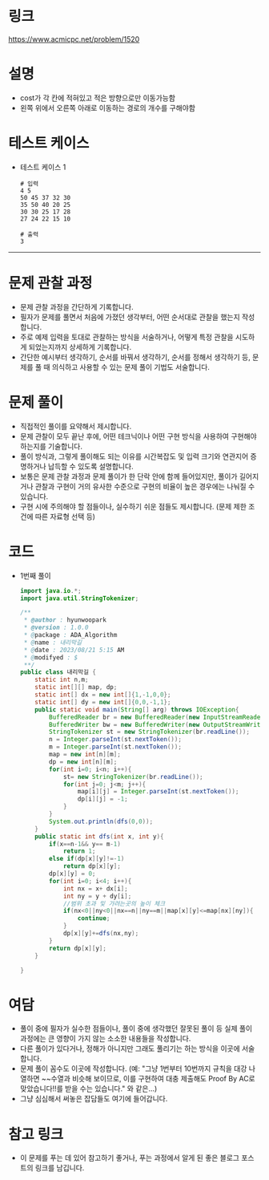 # 링크

https://www.acmicpc.net/problem/1520

# **설명**

- cost가 각 칸에 적혀있고 적은 방향으로만 이동가능함
- 왼쪽 위에서 오른쪽 아래로 이동하는 경로의 개수를 구해야함

# 테스트 케이스

- 테스트 케이스 1

    ```
    # 입력
    4 5
    50 45 37 32 30
    35 50 40 20 25
    30 30 25 17 28
    27 24 22 15 10
    
    # 출력
    3
    ```


---

# **문제 관찰 과정**

- 문제 관찰 과정을 간단하게 기록합니다.
- 필자가 문제를 풀면서 처음에 가졌던 생각부터, 어떤 순서대로 관찰을 했는지 작성합니다.
- 주로 예제 입력을 토대로 관찰하는 방식을 서술하거나, 어떻게 특정 관찰을 시도하게 되었는지까지 상세하게 기록합니다.
- 간단한 예시부터 생각하기, 순서를 바꿔서 생각하기, 순서를 정해서 생각하기 등, 문제를 풀 때 의식하고 사용할 수 있는 문제 풀이 기법도 서술합니다.

# **문제 풀이**

- 직접적인 풀이를 요약해서 제시합니다.
- 문제 관찰이 모두 끝난 후에, 어떤 테크닉이나 어떤 구현 방식을 사용하여 구현해야 하는지를 기술합니다.
- 풀이 방식과, 그렇게 풀이해도 되는 이유를 시간복잡도 및 입력 크기와 연관지어 증명하거나 납득할 수 있도록 설명합니다.
- 보통은 문제 관찰 과정과 문제 풀이가 한 단락 안에 함께 들어있지만, 풀이가 길어지거나 관찰과 구현이 거의 유사한 수준으로 구현의 비율이 높은 경우에는 나눠질 수 있습니다.
- 구현 시에 주의해야 할 점들이나, 실수하기 쉬운 점들도 제시합니다. (문제 제한 조건에 따른 자료형 선택 등)

# **코드**

- 1번째 풀이

    ```java
    import java.io.*;
    import java.util.StringTokenizer;
    
    /**
     * @author : hyunwoopark
     * @version : 1.0.0
     * @package : ADA_Algorithm
     * @name : 내리막길
     * @date : 2023/08/21 5:15 AM
     * @modifyed : $
     **/
    public class 내리막길 {
        static int n,m;
        static int[][] map, dp;
        static int[] dx = new int[]{1,-1,0,0};
        static int[] dy = new int[]{0,0,-1,1};
        public static void main(String[] arg) throws IOException{
            BufferedReader br = new BufferedReader(new InputStreamReader(System.in));
            BufferedWriter bw = new BufferedWriter(new OutputStreamWriter(System.out));
            StringTokenizer st = new StringTokenizer(br.readLine());
            n = Integer.parseInt(st.nextToken());
            m = Integer.parseInt(st.nextToken());
            map = new int[n][m];
            dp = new int[n][m];
            for(int i=0; i<n; i++){
                st= new StringTokenizer(br.readLine());
                for(int j=0; j<m; j++){
                    map[i][j] = Integer.parseInt(st.nextToken());
                    dp[i][j] = -1;
                }
            }
            System.out.println(dfs(0,0));
        }
        public static int dfs(int x, int y){
            if(x==n-1&& y== m-1)
                return 1;
            else if(dp[x][y]!=-1)
                return dp[x][y];
            dp[x][y] = 0;
            for(int i=0; i<4; i++){
                int nx = x+ dx[i];
                int ny = y + dy[i];
                //범위 초과 및 가려는곳의 높이 체크
                if(nx<0||ny<0||nx==n||ny==m||map[x][y]<=map[nx][ny]){
                    continue;
                }
                dp[x][y]+=dfs(nx,ny);
            }
            return dp[x][y];
        }
    
    }
    ```


# **여담**

- 풀이 중에 필자가 실수한 점들이나, 풀이 중에 생각했던 잘못된 풀이 등 실제 풀이 과정에는 큰 영향이 가지 않는 소소한 내용들을 작성합니다.
- 다른 풀이가 있다거나, 정해가 아니지만 그래도 풀리기는 하는 방식을 이곳에 서술합니다.
- 문제 풀이 꼼수도 이곳에 작성합니다. (예: "그냥 1번부터 10번까지 규칙을 대강 나열하면 ~~수열과 비슷해 보이므로, 이를 구현하여 대충 제출해도 Proof By AC로 맞았습니다!!를 받을 수는 있습니다." 와 같은...)
- 그냥 심심해서 써놓은 잡담들도 여기에 들어갑니다.

# 참고 링크

- 이 문제를 푸는 데 있어 참고하기 좋거나, 푸는 과정에서 알게 된 좋은 블로그 포스트의 링크를 남깁니다.